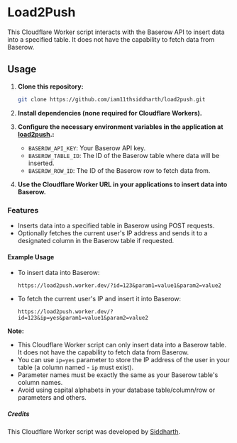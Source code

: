 # Load2Push

This Cloudflare Worker script interacts with the Baserow API to insert data into a specified table. It does not have the capability to fetch data from Baserow.

## Usage

1. **Clone this repository:**

    ```bash
    git clone https://github.com/iam11thsiddharth/load2push.git
    ```

2. **Install dependencies (none required for Cloudflare Workers).**



4. **Configure the necessary environment variables in the application at [load2push](https://load2push.netlify.app/).:**

   - `BASEROW_API_KEY`: Your Baserow API key.
   - `BASEROW_TABLE_ID`: The ID of the Baserow table where data will be inserted.
   - `BASEROW_ROW_ID`: The ID of the Baserow row to fetch data from.

5. **Use the Cloudflare Worker URL in your applications to insert data into Baserow.**

### Features

- Inserts data into a specified table in Baserow using POST requests.
- Optionally fetches the current user's IP address and sends it to a designated column in the Baserow table if requested.

#### Example Usage

- To insert data into Baserow:

    ```plaintext
    https://load2push.worker.dev/?id=123&param1=value1&param2=value2
    ```

- To fetch the current user's IP and insert it into Baserow:

    ```plaintext
    https://load2push.worker.dev/?id=123&ip=yes&param1=value1&param2=value2
    ```

**Note:**

- This Cloudflare Worker script can only insert data into a Baserow table. It does not have the capability to fetch data from Baserow.
- You can use `ip=yes` parameter to store the IP address of the user in your table (a column named - `ip` must exist).
- Parameter names must be exactly the same as your Baserow table's column names.
- Avoid using capital alphabets in your database table/column/row or parameters and others.

##### Credits

This Cloudflare Worker script was developed by [Siddharth](https://github.com/iam11thsiddharth).


